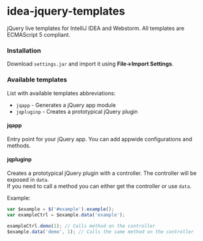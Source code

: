 # idea-jquery-templates
jQuery live templates for IntelliJ IDEA and Webstorm. All templates are ECMAScript 5 compliant.

### Installation
Download `settings.jar` and import it using **File->Import Settings**.

### Available templates
List with available templates abbreviations:

* `jqapp` - Generates a jQuery app module
* `jqpluginp` - Creates a prototypical jQuery plugin

#### jqapp
Entry point for your jQuery app. You can add appwide configurations and methods.

#### jqpluginp
Creates a prototypical jQuery plugin with a controller. The controller will be exposed in `data`.  
If you need to call a method you can either get the controller or use `data`.

Example:
```js
var $example = $('#example').example();
var exampleCtrl = $example.data('example');

exampleCtrl.demo(1); // Calls method on the controller
$example.data('demo', 1); // Calls the same method on the controller
```
